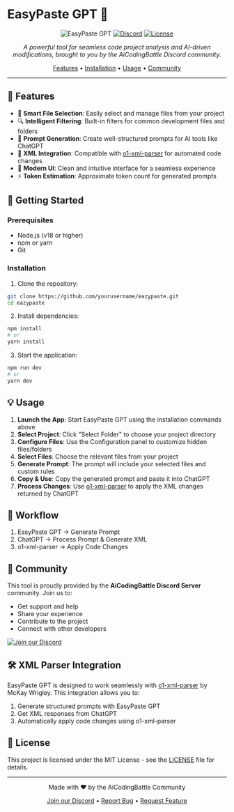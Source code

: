 # EasyPaste GPT 🚀

<div align="center">

![EasyPaste GPT](https://img.shields.io/badge/EasyPaste-GPT-4f46e5?style=for-the-badge)
[![Discord](https://img.shields.io/badge/AiCodingBattle-Join_Community-5865F2?style=for-the-badge&logo=discord&logoColor=white)](https://discord.gg/TH8V5b5rGR)
[![License](https://img.shields.io/badge/license-MIT-green?style=for-the-badge)](LICENSE)

*A powerful tool for seamless code project analysis and AI-driven modifications, brought to you by the AiCodingBattle Discord community.*

[Features](#features) • [Installation](#installation) • [Usage](#usage) • [Community](#community)

</div>

---

## 🌟 Features

- 📁 **Smart File Selection**: Easily select and manage files from your project
- 🔍 **Intelligent Filtering**: Built-in filters for common development files and folders
- 📝 **Prompt Generation**: Create well-structured prompts for AI tools like ChatGPT
- 🔄 **XML Integration**: Compatible with [o1-xml-parser](https://github.com/mckaywrigley/o1-xml-parser) for automated code changes
- 🎨 **Modern UI**: Clean and intuitive interface for a seamless experience
- ⚡ **Token Estimation**: Approximate token count for generated prompts

## 🚀 Getting Started

### Prerequisites

- Node.js (v18 or higher)
- npm or yarn
- Git

### Installation

1. Clone the repository:
```bash
git clone https://github.com/yourusername/eazypaste.git
cd eazypaste
```

2. Install dependencies:
```bash
npm install
# or
yarn install
```

3. Start the application:
```bash
npm run dev
# or
yarn dev
```

## 💡 Usage

1. **Launch the App**: Start EasyPaste GPT using the installation commands above
2. **Select Project**: Click "Select Folder" to choose your project directory
3. **Configure Files**: Use the Configuration panel to customize hidden files/folders
4. **Select Files**: Choose the relevant files from your project
5. **Generate Prompt**: The prompt will include your selected files and custom rules
6. **Copy & Use**: Copy the generated prompt and paste it into ChatGPT
7. **Process Changes**: Use [o1-xml-parser](https://github.com/mckaywrigley/o1-xml-parser) to apply the XML changes returned by ChatGPT

## 🔄 Workflow

1. EasyPaste GPT → Generate Prompt
2. ChatGPT → Process Prompt & Generate XML
3. o1-xml-parser → Apply Code Changes

## 🤝 Community

This tool is proudly provided by the **AiCodingBattle Discord Server** community. Join us to:
- Get support and help
- Share your experience
- Contribute to the project
- Connect with other developers

[![Join our Discord](https://img.shields.io/badge/Join_our_Discord-5865F2?style=for-the-badge&logo=discord&logoColor=white)](https://discord.gg/TH8V5b5rGR)

## 🛠️ XML Parser Integration

EasyPaste GPT is designed to work seamlessly with [o1-xml-parser](https://github.com/mckaywrigley/o1-xml-parser) by McKay Wrigley. This integration allows you to:

1. Generate structured prompts with EasyPaste GPT
2. Get XML responses from ChatGPT
3. Automatically apply code changes using o1-xml-parser

## 📝 License

This project is licensed under the MIT License - see the [LICENSE](LICENSE) file for details.

---

<div align="center">

Made with ❤️ by the AiCodingBattle Community

[Join our Discord](https://discord.gg/TH8V5b5rGR) • [Report Bug](https://github.com/yourusername/eazypaste/issues) • [Request Feature](https://github.com/yourusername/eazypaste/issues)

</div>
